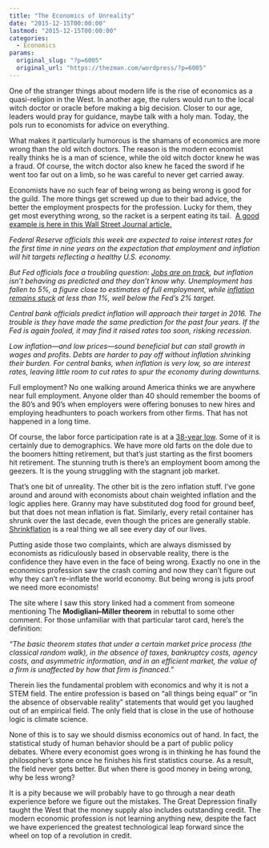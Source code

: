 ```yaml
---
title: "The Economics of Unreality"
date: "2015-12-15T00:00:00"
lastmod: "2015-12-15T00:00:00"
categories:
  - Economics
params:
  original_slug: "?p=6005"
  original_url: "https://thezman.com/wordpress/?p=6005"
---
```


One of the stranger things about modern life is the rise of economics as
a quasi-religion in the West. In another age, the rulers would run to
the local witch doctor or oracle before making a big decision. Closer to
our age, leaders would pray for guidance, maybe talk with a holy man.
Today, the pols run to economists for advice on everything.

What makes it particularly humorous is the shamans of economics are more
wrong than the old witch doctors. The reason is the modern economist
really thinks he is a man of science, while the old witch doctor knew he
was a fraud. Of course, the witch doctor also knew he faced the sword if
he went too far out on a limb, so he was careful to never get carried
away.

Economists have no such fear of being wrong as being wrong is good for
the guild. The more things get screwed up due to their bad advice, the
better the employment prospects for the profession. Lucky for them, they
get most everything wrong, so the racket is a serpent eating its tail. 
[A good example is here in this Wall Street Journal
article.](http://www.wsj.com/articles/the-mystery-of-missing-inflation-weighs-on-fed-rate-move-1450056838)

*Federal Reserve officials this week are expected to raise interest
rates for the first time in nine years on the expectation that
employment and inflation will hit targets reflecting a healthy U.S.
economy.*

*But Fed officials face a troubling question: <a
href="http://www.wsj.com/articles/hilsenrath-analysis-jobs-report-clears-the-way-for-fed-rate-increase-1449237755"
class="icon none" rel="noopener" target="_self">Jobs are on track</a>,
but inflation isn’t behaving as predicted and they don’t know why.
Unemployment has fallen to 5%, a figure close to estimates of full
employment, while <a
href="http://www.wsj.com/articles/as-fed-sets-pace-on-rate-increases-watch-inflation-1449778761"
class="icon none" rel="noopener" target="_self">inflation remains
stuck</a> at less than 1%, well below the Fed’s 2% target.*

*Central bank officials predict inflation will approach their target in
2016. The trouble is they have made the same prediction for the past
four years. If the Fed is again fooled, it may find it raised rates too
soon, risking recession.*

*Low inflation—and low prices—sound beneficial but can stall growth in
wages and profits. Debts are harder to pay off without inflation
shrinking their burden. For central banks, when inflation is very low,
so are interest rates, leaving little room to cut rates to spur the
economy during downturns.*

Full employment? No one walking around America thinks we are anywhere
near full employment. Anyone older than 40 should remember the booms of
the 80’s and 90’s when employers were offering bonuses to new hires and
employing headhunters to poach workers from other firms. That has not
happened in a long time.

Of course, the labor force participation rate is at a [38-year
low](https://research.stlouisfed.org/fred2/series/CIVPART). Some of it
is certainly due to demographics. We have more old farts on the dole due
to the boomers hitting retirement, but that’s just starting as the first
boomers hit retirement. The stunning truth is there’s an employment boom
among the geezers. It is the young struggling with the stagnant job
market.

That’s one bit of unreality. The other bit is the zero inflation stuff.
I’ve gone around and around with economists about chain weighted
inflation and the logic applies here. Granny may have substituted dog
food for ground beef, but that does not mean inflation is flat.
Similarly, every retail container has shrunk over the last decade, even
though the prices are generally stable.
[Shrinkflation](http://www.dailymail.co.uk/femail/article-3037688/Shrinkflation-sneaky-firms-making-favourite-products-smaller-NOT-shrinking-price.html)
is a real thing we all see every day of our lives.

Putting aside those two complaints, which are always dismissed by
economists as ridiculously based in observable reality, there is the
confidence they have even in the face of being wrong. Exactly no one in
the economics profession saw the crash coming and now they can’t figure
out why they can’t re-inflate the world economy. But being wrong is juts
proof we need more economists!

The site where I saw this story linked had a comment from someone
mentioning The **Modigliani–Miller theorem** in rebuttal to some other
comment. For those unfamiliar with that particular tarot card, here’s
the definition:

*“The basic theorem states that under a certain market price process
(the classical random walk), in the absence of taxes, bankruptcy costs,
agency costs, and asymmetric information, and in an efficient market,
the value of a firm is unaffected by how that firm is financed.”*

Therein lies the fundamental problem with economics and why it is not a
STEM field. The entire profession is based on “all things being equal”
or “in the absence of observable reality” statements that would get you
laughed out of an empirical field. The only field that is close in the
use of hothouse logic is climate science.

None of this is to say we should dismiss economics out of hand. In fact,
the statistical study of human behavior should be a part of public
policy debates. Where every economist goes wrong is in thinking he has
found the philosopher’s stone once he finishes his first statistics
course. As a result, the field never gets better. But when there is good
money in being wrong, why be less wrong?

It is a pity because we will probably have to go through a near death
experience before we figure out the mistakes. The Great Depression
finally taught the West that the money supply also includes outstanding
credit. The modern economic profession is not learning anything new,
despite the fact we have experienced the greatest technological leap
forward since the wheel on top of a revolution in credit.
